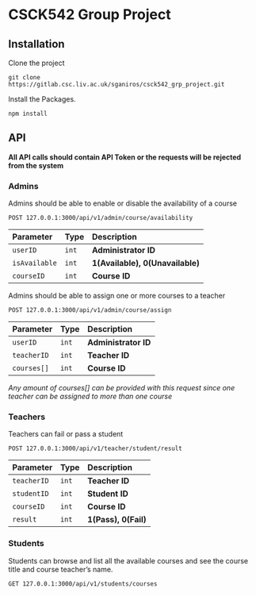 # CSCK542 Group Project

## Installation

Clone the project

```
git clone https://gitlab.csc.liv.ac.uk/sganiros/csck542_grp_project.git
```

Install the Packages.

```
npm install
```

## API

**All API calls should contain API Token or the requests will be rejected from the system**

### Admins

Admins should be able to enable or disable the availability of a course

```
POST 127.0.0.1:3000/api/v1/admin/course/availability
```

| Parameter | Type | Description |
| :--- | :--- | :--- |
| `userID` | `int` | **Administrator ID** |
| `isAvailable` | `int` | **1(Available), 0(Unavailable)** |
| `courseID` | `int` | **Course ID** |

Admins should be able to assign one or more courses to a teacher

```
POST 127.0.0.1:3000/api/v1/admin/course/assign
```

 Parameter | Type | Description |
| :--- | :--- | :--- |
| `userID` | `int` | **Administrator ID** |
| `teacherID` | `int` | **Teacher ID** |
| `courses[]` | `int` | **Course ID** |

*Any amount of courses[] can be provided with this request since one teacher can be assigned to more than one course*

### Teachers

Teachers can fail or pass a student

```
POST 127.0.0.1:3000/api/v1/teacher/student/result
```

| Parameter | Type | Description |
| :--- | :--- | :--- |
| `teacherID` | `int` | **Teacher ID** |
| `studentID` | `int` | **Student ID** |
| `courseID` | `int` | **Course ID** |
| `result` | `int` | **1(Pass), 0(Fail)** |

### Students

Students can browse and list all the available courses and see the course title and course teacher’s name.

```
GET 127.0.0.1:3000/api/v1/students/courses
```
